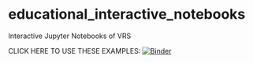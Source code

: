 # educational_interactive_notebooks
Interactive Jupyter Notebooks of VRS


CLICK HERE TO USE THESE EXAMPLES: [![Binder](https://mybinder.org/badge_logo.svg)](https://mybinder.org/v2/gh/SalemBajjali/educational_interactive_notebook/HEAD)

